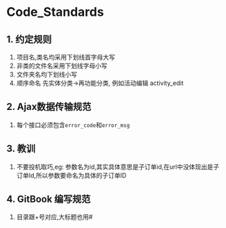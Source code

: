 # Code_Standards

## 1. 约定规则

1. 项目名,类名均采用下划线首字母大写
2. 非类的文件名采用下划线字母小写
3. 文件夹名均下划线小写
4. 顺序命名 先实体分类->再功能分类, 例如活动编辑 activity_edit

## 2. Ajax数据传输规范

1. 每个接口必须包含`error_code`和`error_msg`

## 3. 教训

1. 不要投机取巧,eg: 参数名为id,其实具体意思是子订单id,在url中没体现出是子订单Id,所以参数要命名为具体的子订单ID

## 4. GitBook 编写规范

1. 目录跟+号对应,大标题也用#
